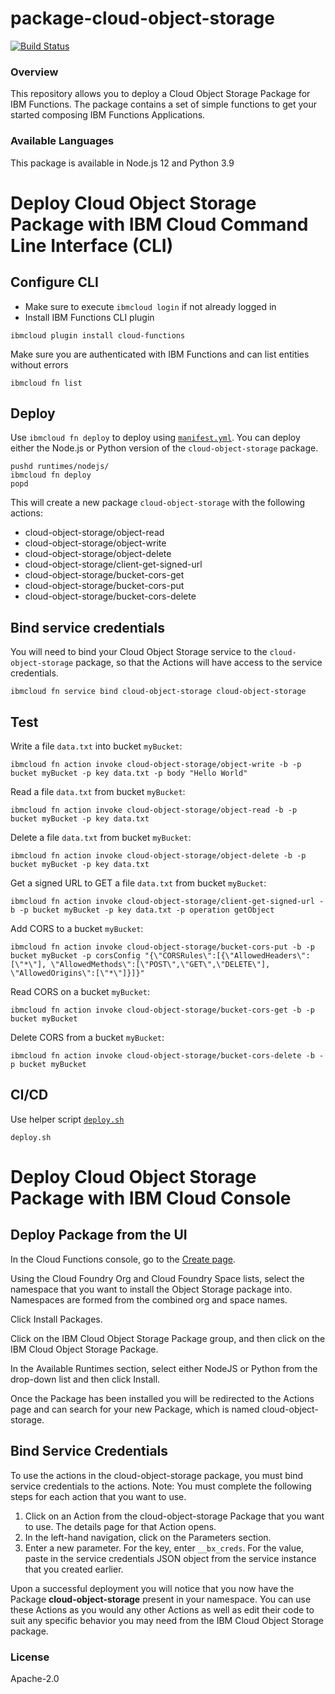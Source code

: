 # package-cloud-object-storage
[![Build Status](https://travis-ci.org/ibm-functions/package-cloud-object-storage.svg?branch=master)](https://travis-ci.org/ibm-functions/package-cloud-object-storage)

### Overview
This repository allows you to deploy a Cloud Object Storage Package for IBM Functions.
The package contains a set of simple functions to get your started composing IBM Functions Applications.

### Available Languages
This package is available in Node.js 12 and Python 3.9

# Deploy Cloud Object Storage Package with IBM Cloud Command Line Interface (CLI)

## Configure CLI
- Make sure to execute `ibmcloud login` if not already logged in
- Install IBM Functions CLI plugin
```
ibmcloud plugin install cloud-functions
```
Make sure you are authenticated with IBM Functions and can list entities without errors
```
ibmcloud fn list
```
## Deploy

Use `ibmcloud fn deploy` to deploy using [`manifest.yml`](./manifest.yml).  You can deploy either the
Node.js or Python version of the `cloud-object-storage` package.
```
pushd runtimes/nodejs/
ibmcloud fn deploy
popd
```

This will create a new package `cloud-object-storage` with the following actions:
- cloud-object-storage/object-read
- cloud-object-storage/object-write
- cloud-object-storage/object-delete
- cloud-object-storage/client-get-signed-url
- cloud-object-storage/bucket-cors-get
- cloud-object-storage/bucket-cors-put
- cloud-object-storage/bucket-cors-delete

## Bind service credentials
You will need to bind your Cloud Object Storage service to the `cloud-object-storage` package, so that the Actions will have access to the service credentials.
```
ibmcloud fn service bind cloud-object-storage cloud-object-storage
```


## Test
Write a file `data.txt` into bucket `myBucket`:
```
ibmcloud fn action invoke cloud-object-storage/object-write -b -p bucket myBucket -p key data.txt -p body "Hello World"
```
Read a file `data.txt` from bucket `myBucket`:
```
ibmcloud fn action invoke cloud-object-storage/object-read -b -p bucket myBucket -p key data.txt
```
Delete a file `data.txt` from bucket `myBucket`:
```
ibmcloud fn action invoke cloud-object-storage/object-delete -b -p bucket myBucket -p key data.txt
```
Get a signed URL to GET a file `data.txt` from bucket `myBucket`:
```
ibmcloud fn action invoke cloud-object-storage/client-get-signed-url -b -p bucket myBucket -p key data.txt -p operation getObject
```
Add CORS to a bucket `myBucket`:
```
ibmcloud fn action invoke cloud-object-storage/bucket-cors-put -b -p bucket myBucket -p corsConfig "{\"CORSRules\":[{\"AllowedHeaders\":[\"*\"], \"AllowedMethods\":[\"POST\",\"GET\",\"DELETE\"], \"AllowedOrigins\":[\"*\"]}]}"
```
Read CORS on a bucket `myBucket`:
```
ibmcloud fn action invoke cloud-object-storage/bucket-cors-get -b -p bucket myBucket
```
Delete CORS from a bucket `myBucket`:
```
ibmcloud fn action invoke cloud-object-storage/bucket-cors-delete -b -p bucket myBucket
```

## CI/CD
Use helper script [`deploy.sh`](./deploy.sh)
```
deploy.sh
```

# Deploy Cloud Object Storage Package with IBM Cloud Console

## Deploy Package from the UI
In the Cloud Functions console, go to the [Create page](https://console.bluemix.net/openwhisk/create).

Using the Cloud Foundry Org and Cloud Foundry Space lists, select the namespace that you want to install the Object Storage package into. Namespaces are formed from the combined org and space names.

Click Install Packages.

Click on the IBM Cloud Object Storage Package group, and then click on the IBM Cloud Object Storage Package.

In the Available Runtimes section, select either NodeJS or Python from the drop-down list and then click Install.

Once the Package has been installed you will be redirected to the Actions page and can search for your new Package, which is named cloud-object-storage.

## Bind Service Credentials

To use the actions in the cloud-object-storage package, you must bind service credentials to the actions.
Note: You must complete the following steps for each action that you want to use.

1. Click on an Action from the cloud-object-storage Package that you want to use. The details page for that Action opens.
2. In the left-hand navigation, click on the Parameters section.
3. Enter a new parameter. For the key, enter `__bx_creds`. For the value, paste in the service credentials JSON object from the service instance that you created earlier.

Upon a successful deployment you will notice that you now have the Package **cloud-object-storage** present in your namespace.  You can use these Actions as you would any other Actions as well as edit their code to suit any specific behavior you may need from the IBM Cloud Object Storage package.

### License
Apache-2.0
